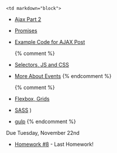 	<td markdown="block">

* [Ajax Part 2](slides/21/ajax-express.html)
* [Promises](slides/21/promises.html)
* [Example Code for AJAX Post](https://github.com/nyu-csci-ua-0480-001-fall-2016/examples/blob/master/class24/ajax-chat/public/javascripts/chatTime.js#L51)

	{% comment %}
* [Selectors, JS and CSS](slides/19/js-css.html)
* [More About Events](slides/20/events-more.html)
	{% endcomment %}

	{% comment %}
* [Flexbox, Grids](slides/20/flexbox.html)
* [SASS](slides/20/sass.html)
)
* [gulp](slides/20/gulp.html)
	{% endcomment %}
<!-- 
* [](slides//.html)
* [](slides//.html)
-->
</td>
	<td markdown="block">
<!--
* Chapter 
* Chapter 
-->
</td>
	<td markdown="block">
Due Tuesday, November 22nd

* [Homework #8](homework/08.html) - Last Homework!
</td>

